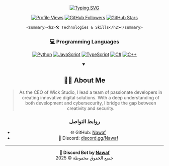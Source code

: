 <div align="center">
  
  [![Typing SVG](https://readme-typing-svg.herokuapp.com?font=Fira+Code&weight=700&size=25&duration=3000&pause=1000&color=58A6FF&center=true&vCenter=true&random=false&width=435&lines=Welcome+to+my+GitHub+Profile!;Senior+Developer+%26+Security+Expert;Game+Developer+%26+UI%2FUX+Designer;Full-Stack+%26+DevOps+Engineer)](https://git.io/typing-svg)

  
  [![Profile Views](https://komarev.com/ghpvc/?username=wickstudio&color=58A6FF&style=for-the-badge&label=PROFILE+VIEWS)](https://github.com/By-iNawaf)
  [![GitHub Followers](https://img.shields.io/github/followers/wickstudio?logo=github&style=for-the-badge&color=58A6FF&labelColor=0D1117&label=FOLLOWERS)](https://github.com/By-iNawaf?tab=followers)
  [![GitHub Stars](https://img.shields.io/github/stars/wickstudio?logo=github&style=for-the-badge&color=58A6FF&labelColor=0D1117&label=STARS)](https://github.com/By-iNawaf?tab=repositories)
  

    <summary><h2>🛠️ Technologies & Skills</h2></summary>
    
  ### 💻 Programming Languages
  
  [![Python](https://img.shields.io/badge/Python-3776AB?style=for-the-badge&logo=python&logoColor=white&labelColor=0D1117)](#)
  [![JavaScript](https://img.shields.io/badge/JavaScript-F7DF1E?style=for-the-badge&logo=javascript&logoColor=white&labelColor=0D1117)](#)
  [![TypeScript](https://img.shields.io/badge/TypeScript-007ACC?style=for-the-badge&logo=typescript&logoColor=white&labelColor=0D1117)](#)
  [![C#](https://img.shields.io/badge/C%23-239120?style=for-the-badge&logo=c-sharp&logoColor=white&labelColor=0D1117)](#)
  [![C++](https://img.shields.io/badge/C++-00599C?style=for-the-badge&logo=c%2B%2B&logoColor=white&labelColor=0D1117)](#)


  <details open>
    <summary><h2>👨‍💻 About Me</h2></summary>
    
  > As the CEO of Wick Studio, I lead a team of passionate developers in creating innovative digital solutions. With a deep understanding of both development and cybersecurity, I bridge the gap between creativity and security.
### روابط التواصل

- 🌐 GitHub: [Nawaf](https://github.com/By-iNawaf)
- 💬 Discord: [discord.gg/Nawaf](https://discord.gg/Ay4cqudf9r)

---

**🤖 Discord Bot by [Nawaf](https://github.com/By-iNawaf)**  
جميع الحقوق محفوظة © 2025
